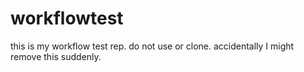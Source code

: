 # workflowtest
this is my workflow test rep. do not use or clone. accidentally I might remove this suddenly.
